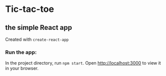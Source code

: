 # Tic-tac-toe

## the simple React app

Created with `create-react-app`

### Run the app:

In the project directory, run `npm start`.
Open [http://localhost:3000](http://localhost:3000) to view it in your browser.